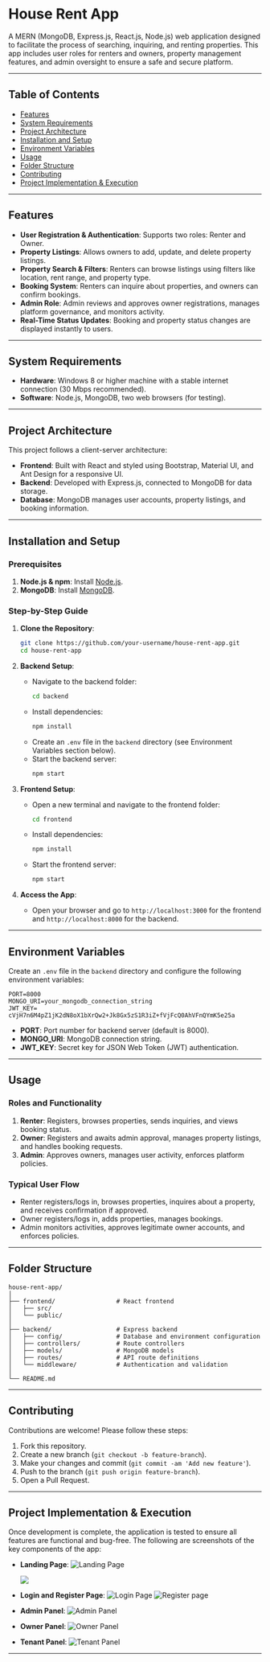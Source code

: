 # House Rent App

A MERN (MongoDB, Express.js, React.js, Node.js) web application designed to facilitate the process of searching, inquiring, and renting properties. This app includes user roles for renters and owners, property management features, and admin oversight to ensure a safe and secure platform.

---

## Table of Contents

- [Features](#features)
- [System Requirements](#system-requirements)
- [Project Architecture](#project-architecture)
- [Installation and Setup](#installation-and-setup)
- [Environment Variables](#environment-variables)
- [Usage](#usage)
- [Folder Structure](#folder-structure)
- [Contributing](#contributing)
- [Project Implementation & Execution](#project-implementation--execution)

---

## Features

- **User Registration & Authentication**: Supports two roles: Renter and Owner.
- **Property Listings**: Allows owners to add, update, and delete property listings.
- **Property Search & Filters**: Renters can browse listings using filters like location, rent range, and property type.
- **Booking System**: Renters can inquire about properties, and owners can confirm bookings.
- **Admin Role**: Admin reviews and approves owner registrations, manages platform governance, and monitors activity.
- **Real-Time Status Updates**: Booking and property status changes are displayed instantly to users.

---

## System Requirements

- **Hardware**: Windows 8 or higher machine with a stable internet connection (30 Mbps recommended).
- **Software**: Node.js, MongoDB, two web browsers (for testing).

---

## Project Architecture

This project follows a client-server architecture:

- **Frontend**: Built with React and styled using Bootstrap, Material UI, and Ant Design for a responsive UI.
- **Backend**: Developed with Express.js, connected to MongoDB for data storage.
- **Database**: MongoDB manages user accounts, property listings, and booking information.

---

## Installation and Setup

### Prerequisites

1. **Node.js & npm**: Install [Node.js](https://nodejs.org/en/download/).
2. **MongoDB**: Install [MongoDB](https://www.mongodb.com/try/download/community).

### Step-by-Step Guide

1. **Clone the Repository**:
   ```bash
   git clone https://github.com/your-username/house-rent-app.git
   cd house-rent-app
   ```

2. **Backend Setup**:
   - Navigate to the backend folder:
     ```bash
     cd backend
     ```
   - Install dependencies:
     ```bash
     npm install
     ```
   - Create an `.env` file in the `backend` directory (see Environment Variables section below).
   - Start the backend server:
     ```bash
     npm start
     ```

3. **Frontend Setup**:
   - Open a new terminal and navigate to the frontend folder:
     ```bash
     cd frontend
     ```
   - Install dependencies:
     ```bash
     npm install
     ```
   - Start the frontend server:
     ```bash
     npm start
     ```

4. **Access the App**:
   - Open your browser and go to `http://localhost:3000` for the frontend and `http://localhost:8000` for the backend.

---

## Environment Variables

Create an `.env` file in the `backend` directory and configure the following environment variables:

```plaintext
PORT=8000
MONGO_URI=your_mongodb_connection_string
JWT_KEY= cVjH7n6M4pZ1jK2dN8oX1bXrQw2+Jk8Gx5zS1R3iZ+fVjFcQ0AhVFnQYmK5e25a
```

- **PORT**: Port number for backend server (default is 8000).
- **MONGO_URI**: MongoDB connection string.
- **JWT_KEY**: Secret key for JSON Web Token (JWT) authentication.

---

## Usage

### Roles and Functionality

1. **Renter**: Registers, browses properties, sends inquiries, and views booking status.
2. **Owner**: Registers and awaits admin approval, manages property listings, and handles booking requests.
3. **Admin**: Approves owners, manages user activity, enforces platform policies.

### Typical User Flow

- Renter registers/logs in, browses properties, inquires about a property, and receives confirmation if approved.
- Owner registers/logs in, adds properties, manages bookings.
- Admin monitors activities, approves legitimate owner accounts, and enforces policies.

---

## Folder Structure

```plaintext
house-rent-app/
│
├── frontend/                 # React frontend
│   ├── src/
│   └── public/
│
├── backend/                  # Express backend
│   ├── config/               # Database and environment configuration
│   ├── controllers/          # Route controllers
│   ├── models/               # MongoDB models
│   ├── routes/               # API route definitions
│   └── middleware/           # Authentication and validation
│
└── README.md
```

---

## Contributing

Contributions are welcome! Please follow these steps:

1. Fork this repository.
2. Create a new branch (`git checkout -b feature-branch`).
3. Make your changes and commit (`git commit -am 'Add new feature'`).
4. Push to the branch (`git push origin feature-branch`).
5. Open a Pull Request.

---
## Project Implementation & Execution

Once development is complete, the application is tested to ensure all features are functional and bug-free. The following are screenshots of the key components of the app:

- **Landing Page**:
  ![Landing Page](images/landing-page.png)

   ![](images/landingimg.png)

- **Login and Register Page**:
  ![Login Page](images/login.png)
  ![Register page](images/register.png)

- **Admin Panel**:
  ![Admin Panel](images/admin.png)

- **Owner Panel**:
  ![Owner Panel](images/owner.png)

- **Tenant Panel**:
  ![Tenant Panel](images/tenant.png)
---

